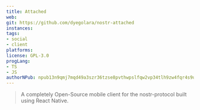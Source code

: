 ```yaml
---
title: Attached
web: 
git: https://github.com/dyegolara/nostr-attached
instances:
tags:
- social
- client
platforms:
license: GPL-3.0
progLang:
- TS
- JS
authorNPub: npub13n9qmj7mqd49a3szr36tzse8pvthwpslfqw2vp34tlh9zw4fqr4s9ukq0j
---
```


> A completely Open-Source mobile client for the nostr-protocol built using React Native.


